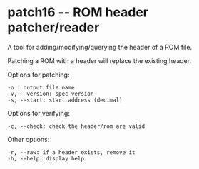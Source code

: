 # patch16 -- ROM header patcher/reader

A tool for adding/modifying/querying the header of a ROM file.

Patching a ROM with a header will replace the existing header.

Options for patching:
    
    -o : output file name
    -v, --version: spec version
    -s, --start: start address (decimal)

Options for verifying:
    
    -c, --check: check the header/rom are valid

Other options:
    
    -r, --raw: if a header exists, remove it
    -h, --help: display help
